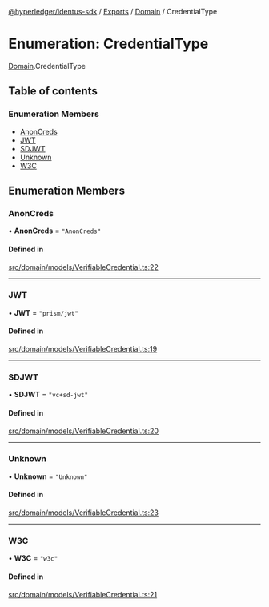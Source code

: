 [@hyperledger/identus-sdk](../README.md) / [Exports](../modules.md) / [Domain](../modules/Domain.md) / CredentialType

# Enumeration: CredentialType

[Domain](../modules/Domain.md).CredentialType

## Table of contents

### Enumeration Members

- [AnonCreds](Domain.CredentialType.md#anoncreds)
- [JWT](Domain.CredentialType.md#jwt)
- [SDJWT](Domain.CredentialType.md#sdjwt)
- [Unknown](Domain.CredentialType.md#unknown)
- [W3C](Domain.CredentialType.md#w3c)

## Enumeration Members

### AnonCreds

• **AnonCreds** = ``"AnonCreds"``

#### Defined in

[src/domain/models/VerifiableCredential.ts:22](https://github.com/hyperledger-identus/sdk-ts/blob/d44afc3403bdd5cf86219cd263be20ea744f4706/src/domain/models/VerifiableCredential.ts#L22)

___

### JWT

• **JWT** = ``"prism/jwt"``

#### Defined in

[src/domain/models/VerifiableCredential.ts:19](https://github.com/hyperledger-identus/sdk-ts/blob/d44afc3403bdd5cf86219cd263be20ea744f4706/src/domain/models/VerifiableCredential.ts#L19)

___

### SDJWT

• **SDJWT** = ``"vc+sd-jwt"``

#### Defined in

[src/domain/models/VerifiableCredential.ts:20](https://github.com/hyperledger-identus/sdk-ts/blob/d44afc3403bdd5cf86219cd263be20ea744f4706/src/domain/models/VerifiableCredential.ts#L20)

___

### Unknown

• **Unknown** = ``"Unknown"``

#### Defined in

[src/domain/models/VerifiableCredential.ts:23](https://github.com/hyperledger-identus/sdk-ts/blob/d44afc3403bdd5cf86219cd263be20ea744f4706/src/domain/models/VerifiableCredential.ts#L23)

___

### W3C

• **W3C** = ``"w3c"``

#### Defined in

[src/domain/models/VerifiableCredential.ts:21](https://github.com/hyperledger-identus/sdk-ts/blob/d44afc3403bdd5cf86219cd263be20ea744f4706/src/domain/models/VerifiableCredential.ts#L21)
